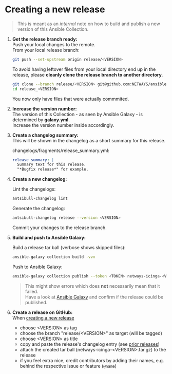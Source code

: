 # Creating a new release

> This is meant as an *internal* note on how to build and publish a new version of this Ansible Collection.

1. **Get the release branch ready:**<br>
   Push your local changes to the remote.<br>
   From your local release branch:<br>
   ```bash
   git push --set-upstream origin release/<VERSION>
   ```

   To avoid having leftover files from your local directory end up in the release, please **cleanly clone the release branch to another directory**.<br>
   ```bash
   git clone --branch release/<VERSION> git@github.com:NETWAYS/ansible-collection-icinga.git release_<VERSION>
   cd release_<VERSION>
   ```
   You now only have files that were actually commmited.<br>

2. **Increase the version number:**<br>
   The version of this Collection - as seen by Ansible Galaxy - is determined by **galaxy.yml**.<br>
   Increase the version number inside accordingly.<br>

3. **Create a changelog summary:**<br>
   This will be shown in the changelog as a short summary for this release.<br>

   changelogs/fragments/release_summary.yml:<br>
   ```yaml
   release_summary: |
     Summary text for this release.
     "*Bugfix release*" for example.
   ```

4. **Create a new changelog:**<br>

   Lint the changelogs:<br>
   ```bash
   antsibull-changelog lint
   ```

   Generate the changelog:<br>
   ```bash
   antsibull-changelog release --version <VERSION>
   ```

   Commit your changes to the release branch.

5. **Build and push to Ansible Galaxy:**<br>

   Build a release tar ball (verbose shows skipped files):<br>
   ```bash
   ansible-galaxy collection build -vvv
   ```

   Push to Ansible Galaxy:<br>
   ```bash
   ansible-galaxy collection publish --token <TOKEN> netways-icinga-<VERSION>.tar.gz
   ```
   > This might show errors which does **not** necessarily mean that it failed.<br>
   > Have a look at [Ansible Galaxy](https://galaxy.ansible.com/ui/repo/published/netways/icinga/) and confirm if the release could be published.

6. **Create a release on GitHub:**<br>
   When [creating a new release](https://github.com/NETWAYS/ansible-collection-icinga/releases/new)<br>

   - choose \<VERSION\> as tag
   - choose the branch "release/\<VERSION\>" as target (will be tagged)
   - choose \<VERSION\> as title
   - copy and paste the release's changelog entry (see [prior releases](https://github.com/NETWAYS/ansible-collection-icinga/releases))
   - attach the created tar ball (netways-icinga-\<VERSION\>.tar.gz) to the release
   - if you feel extra nice, credit contributors by adding their names, e.g. behind the respective issue or feature (`@name`)
